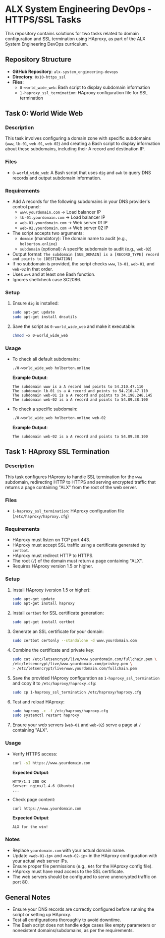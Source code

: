# ALX System Engineering DevOps - HTTPS/SSL Tasks

This repository contains solutions for two tasks related to domain configuration and SSL termination using HAproxy, as part of the ALX System Engineering DevOps curriculum.

## Repository Structure
- **GitHub Repository**: `alx-system_engineering-devops`
- **Directory**: `0x10-https_ssl`
- **Files**:
  - `0-world_wide_web`: Bash script to display subdomain information
  - `1-haproxy_ssl_termination`: HAproxy configuration file for SSL termination

## Task 0: World Wide Web

### Description
This task involves configuring a domain zone with specific subdomains (`www`, `lb-01`, `web-01`, `web-02`) and creating a Bash script to display information about these subdomains, including their A record and destination IP.

### Files
- `0-world_wide_web`: A Bash script that uses `dig` and `awk` to query DNS records and output subdomain information.

### Requirements
- Add A records for the following subdomains in your DNS provider's control panel:
  - `www.yourdomain.com` → Load balancer IP
  - `lb-01.yourdomain.com` → Load balancer IP
  - `web-01.yourdomain.com` → Web server 01 IP
  - `web-02.yourdomain.com` → Web server 02 IP
- The script accepts two arguments:
  - `domain` (mandatory): The domain name to audit (e.g., `holberton.online`)
  - `subdomain` (optional): A specific subdomain to audit (e.g., `web-02`)
- Output format: `The subdomain [SUB_DOMAIN] is a [RECORD_TYPE] record and points to [DESTINATION]`
- If no subdomain is provided, the script checks `www`, `lb-01`, `web-01`, and `web-02` in that order.
- Uses `awk` and at least one Bash function.
- Ignores shellcheck case SC2086.

### Setup
1. Ensure `dig` is installed:
   ```bash
   sudo apt-get update
   sudo apt-get install dnsutils
   ```
2. Save the script as `0-world_wide_web` and make it executable:
   ```bash
   chmod +x 0-world_wide_web
   ```

### Usage
- To check all default subdomains:
  ```bash
  ./0-world_wide_web holberton.online
  ```
  **Example Output**:
  ```
  The subdomain www is a A record and points to 54.210.47.110
  The subdomain lb-01 is a A record and points to 54.210.47.110
  The subdomain web-01 is a A record and points to 34.198.248.145
  The subdomain web-02 is a A record and points to 54.89.38.100
  ```
- To check a specific subdomain:
  ```bash
  ./0-world_wide_web holberton.online web-02
  ```
  **Example Output**:
  ```
  The subdomain web-02 is a A record and points to 54.89.38.100
  ```

## Task 1: HAproxy SSL Termination

### Description
This task configures HAproxy to handle SSL termination for the `www` subdomain, redirecting HTTP to HTTPS and serving encrypted traffic that returns a page containing "ALX" from the root of the web server.

### Files
- `1-haproxy_ssl_termination`: HAproxy configuration file (`/etc/haproxy/haproxy.cfg`)

### Requirements
- HAproxy must listen on TCP port 443.
- HAproxy must accept SSL traffic using a certificate generated by `certbot`.
- HAproxy must redirect HTTP to HTTPS.
- The root (`/`) of the domain must return a page containing "ALX".
- Requires HAproxy version 1.5 or higher.

### Setup
1. Install HAproxy (version 1.5 or higher):
   ```bash
   sudo apt-get update
   sudo apt-get install haproxy
   ```
2. Install `certbot` for SSL certificate generation:
   ```bash
   sudo apt-get install certbot
   ```
3. Generate an SSL certificate for your domain:
   ```bash
   sudo certbot certonly --standalone -d www.yourdomain.com
   ```
4. Combine the certificate and private key:
   ```bash
   sudo cat /etc/letsencrypt/live/www.yourdomain.com/fullchain.pem \
   /etc/letsencrypt/live/www.yourdomain.com/privkey.pem \
   > /etc/letsencrypt/live/www.yourdomain.com/fullchain.pem
   ```
5. Save the provided HAproxy configuration as `1-haproxy_ssl_termination` and copy it to `/etc/haproxy/haproxy.cfg`:
   ```bash
   sudo cp 1-haproxy_ssl_termination /etc/haproxy/haproxy.cfg
   ```
6. Test and reload HAproxy:
   ```bash
   sudo haproxy -c -f /etc/haproxy/haproxy.cfg
   sudo systemctl restart haproxy
   ```
7. Ensure your web servers (`web-01` and `web-02`) serve a page at `/` containing "ALX".

### Usage
- Verify HTTPS access:
  ```bash
  curl -sI https://www.yourdomain.com
  ```
  **Expected Output**:
  ```
  HTTP/1.1 200 OK
  Server: nginx/1.4.6 (Ubuntu)
  ...
  ```
- Check page content:
  ```bash
  curl https://www.yourdomain.com
  ```
  **Expected Output**:
  ```
  ALX for the win!
  ```

### Notes
- Replace `yourdomain.com` with your actual domain name.
- Update `<web-01-ip>` and `<web-02-ip>` in the HAproxy configuration with your actual web server IPs.
- Ensure proper file permissions (e.g., `644` for the HAproxy config file).
- HAproxy must have read access to the SSL certificate.
- The web servers should be configured to serve unencrypted traffic on port 80.

## General Notes
- Ensure your DNS records are correctly configured before running the script or setting up HAproxy.
- Test all configurations thoroughly to avoid downtime.
- The Bash script does not handle edge cases like empty parameters or nonexistent domains/subdomains, as per the requirements.
